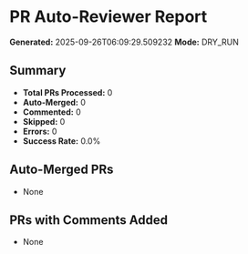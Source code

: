 # PR Auto-Reviewer Report

**Generated:** 2025-09-26T06:09:29.509232
**Mode:** DRY_RUN

## Summary
- **Total PRs Processed:** 0
- **Auto-Merged:** 0
- **Commented:** 0
- **Skipped:** 0
- **Errors:** 0
- **Success Rate:** 0.0%

## Auto-Merged PRs
- None

## PRs with Comments Added
- None
